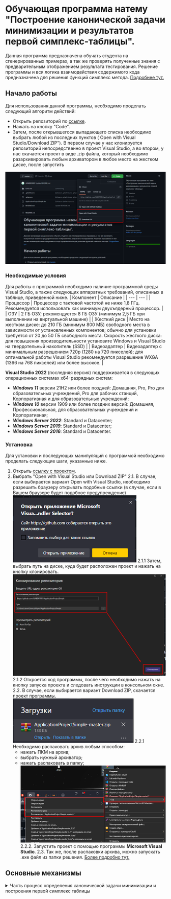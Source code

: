 # Обучающая программа натему "Построение канонической задачи минимизации и результатов первой симплекс-таблицы".
Данная программа предназначена обучать студента на сгенерированных примерах, а так же проверять полученные знания с предварительным отображением результата тестирования. Решение программы и вся логика взаимодействия содержимого кода предназначена для решения функций симплекс метода. [Подробнее тут.](https://habr.com/ru/post/474286/)
## Начало работы
Для использования данной программы, необходимо проделать следующий алгоритм действий:
* Открыть репозиторий по [ссылке](https://github.com/JUNEDEVERY/ApplicationProjectSimple).
* Нажать на кнопку "Code".
* Затем, после открывшегося выпадающего списка необходимо выбрать любой из последних пунктов ( Open with Visual Studio/Download ZIP"). В первом случае у нас клонируется репозиторий непосредственно в проект Visual Studio, а во втором, у нас скачается проект в виде .zip файла, который необходимо разархивировать любым архиватором в любое место на жестком диске, после запустить
      
![logo](https://github.com/JUNEDEVERY/ApplicationProjectSimple/blob/master/EditCode/Resources/imgDownloads.png)
     
### Необходимые условия
Для работы с программой необходимо наличие программной среды Visual Studio, а также следующих аппаратных требований, описанных в таблице, приведенной ниже.
| Компонент | Описание |
| --- | --- |
| Процессор | Процессор с тактовой частотой не ниже 1,8 ГГц. Рекомендуется использовать как минимум двухъядерный процессор. |
| ОЗУ | 2 ГБ ОЗУ; рекомендуется 8 ГБ ОЗУ (минимум 2,5 ГБ при выполнении на виртуальной машине) |
| Жесткий диск | Место на жестком диске: до 210 ГБ (минимум 800 МБ) свободного места в зависимости от установленных компонентов; обычно для установки требуется от 20 до 50 ГБ свободного места.
Скорость жесткого диска: для повышения производительности установите Windows и Visual Studio на твердотельный накопитель (SSD) |
| Видеоадаптер | Видеоадаптер с минимальным разрешением 720p (1280 на 720 пикселей); для оптимальной работы Visual Studio рекомендуется разрешение WXGA (1366 на 768 пикселей) или более высокое. |

**Visual Studio 2022** (последняя версия) поддерживается в следующих операционных системах x64-разрядных систем:
+ ***Windows 11*** версии 21H2 или более поздней: Домашняя, Pro, Pro для образовательных учреждений, Pro для рабочих станций, Корпоративная и для образовательных учреждений;
+ ***Windows 10*** версии 1909 или более поздних версий: Домашняя, Профессиональная, для образовательных учреждений и Корпоративная;
+ ***Windows Server 2022***: Standard и Datacenter;
+ ***Windows Server 2019***: Standard и Datacenter;
+ ***Windows Server 2016***: Standard и Datacenter.
### Установка
Для установки и последующих манипуляций с программой необходимо проделать следующие шаги, указанные ниже.
1. Открыть [ссылку с проектом](https://github.com/JUNEDEVERY/ApplicationProjectSimple).
2. Выбрать "Open with Visual Studio или Download ZIP"
2.1. В случае, если выбирается вариант Open with Visual Studio, необходимо разрешить браузеру открывать подобные ссылки (в случае, если в Вашем браузере будет подобное предупреждение)
![logo](https://github.com/JUNEDEVERY/ApplicationProjectSimple/blob/master/EditCode/Resources/first.png)
2.1.1 Затем, выбрать путь на диске, куда будет расположен проект и нажать на кнопку клонировать. 
![logo](https://github.com/JUNEDEVERY/ApplicationProjectSimple/blob/master/EditCode/Resources/second.png)
2.1.2 Откроется код программы, после чего необходимо нажать на кнопку запуска проекта и следовать инструкции в консольном окне. 
2.2. В случае, если выбирается вариант Download ZIP, скачается проект программы.
![logo](https://github.com/JUNEDEVERY/ApplicationProjectSimple/blob/master/EditCode/Resources/third.png)
2.2.1 Необходимо распаковать архив любым способом:
   * нажать ПКМ на архив;
   * выбрать нужный архиватор;
   * нажать распаковать в папку;
![logo](https://github.com/JUNEDEVERY/ApplicationProjectSimple/blob/master/EditCode/Resources/four.png)
2.2.2. Запустить проект с помощью программы **Microsoft Visual Studio**.
2.3. Так же, после распаковки архива, можно запускать .exe файл из папки решения. [Более подробно тут.](https://www.youtube.com/watch?v=iIer4g23Bqk)

## Основные механизмы

</b></details>
<details>
<summary>Часть процесс определения канонической задачи минимизации и построения первой симплекс таблицы </summary><br><b>

````C#
   public static void GenerateModelwithStable(int[,] numberOfResources, int[] targetFunction, int[] reserveResource)
        {
            Console.WriteLine("Для вас представлена математическая модель\n");
            Console.Write("F = "); //Формирование целевой функции из введенных данных
            for (int i = 0; i < targetFunction.Length; i++)
            {
                Console.Write($"{targetFunction[i]}x{i + 1} ");
                if (i != targetFunction.Length - 1) // i - индекса x.
                                                    // если индекса икса не равен длине введенных коэффициентов функции, в которой вычли -1
                                                    // условно говоря, осуществляется проверка на последний х
                                                    // если икс последний ставим ему +макс
                {
                    Console.Write("+ ");
                }
                else
                {
                    Console.Write("-> max");
                }

            }
            Console.WriteLine();
            for (int i = 0; i < numberOfResources.GetLength(0); i++) // 0 строки
            {
                for (int j = 0; j < numberOfResources.GetLength(1); j++) // 1 - столбцы
                {

                    Console.Write($"{numberOfResources[i, j]}x{j + 1} "); // т.к индекс массива с нуля. мы ставим +1 для того чтобы в уравнении начинать не с х0, а с х1
                    /// добавлены фигурные скобки (требование использовать конструкию if с фигурными скобками)
                    if (j != numberOfResources.GetLength(1) - 1) // j - индекс икса помощь от андрея с обьясниненим в painte                                              
                    {
                        Console.Write("+ ");
                    }
                    /// добавлены фигурные скобки (требование использовать конструкию if с фигурными скобками)
                    else
                    {
                        Console.WriteLine($"<= {reserveResource[i]}");
                    }
                }

            }
            for (int i = 0; i < targetFunction.Length; i++) // цикл который идет до длины целевой функции, от которой вычли -1.
                                                            // т.к если мы не вычтем -1, то он продолжит ставить индексы к иксу. т.к у нас всего х1 и х2, нам необходимо поставить -1, дабы он не начал ставить х3.
            {
                Console.Write($"x{i + 1}"); // вывод строки с граничными условиями
                /// добавлены фигурные скобки (требование использовать конструкию if с фигурными скобками)
                if (i != targetFunction.Length - 1)
                {
                    Console.Write(", ");
                }
                /// добавлены фигурные скобки (требование использовать конструкию if с фигурными скобками)
                else
                {
                    Console.Write(" >=0; ");
                }

            }

            Console.Write("\n\nF` = -(");
            for (int i = 0; i < targetFunction.Length; i++)
            {
                Console.Write($"{targetFunction[i]}x{i + 1}");
                /// добавлены фигурные скобки (требование использовать конструкию if с фигурными скобками)
                if (i != targetFunction.Length - 1) // i - индекса x
                                                    // аналогичная проверка что и выше
                {
                    Console.Write(" + ");
                }
                /// добавлены фигурные скобки (требование использовать конструкию if с фигурными скобками)
                else
                {
                    Console.Write(") -> min");
                }

            }
            Console.WriteLine();
            /// изменено название перменной
            int dummyVariable = numberOfResources.GetLength(1) + 1; // индекс фиктивной переменной с количеством столбцов
            for (int i = 0; i < numberOfResources.GetLength(0); i++)
            {
                for (int j = 0; j < numberOfResources.GetLength(1); j++)
                {
                    Console.Write($"{numberOfResources[i, j]}x{j + 1}");
                    /// добавлены фигурные скобки (требование использовать конструкию if с фигурными скобками)
                    if (j != numberOfResources.GetLength(1) - 1) // j - индекс икса
                    {
                        Console.Write(" + ");
                    }
                    /// добавлены фигурные скобки (требование использовать конструкию if с фигурными скобками)
                    else
                    {
                        Console.WriteLine($" + x{dummyVariable} = {reserveResource[i]}");
                        // для того, чтобы в каждой строке прибавлялся индекс фиктивной переменной +1
                        dummyVariable = 1 + dummyVariable; // тоже попросить андрея в paint
                    }
                }
            }
            for (int i = 0; i <= targetFunction.Length - 1; i++) // аналогичный цикл с условием выше
            {
                Console.Write($"x{i + 1}"); // вывод строки с граничными условиями
                /// добавлены фигурные скобки (требование использовать конструкию if с фигурными скобками)
                if (i != targetFunction.Length - 1)
                {
                    Console.Write(", ");
                }
                else
                {
                    Console.Write(" >=0; ");
                }
            }
            for (int i = numberOfResources.GetLength(1) + 1; i < reserveResource.Length + numberOfResources.GetLength(1) + 1; i++)
            // т.к у нас всего х1 и х2, нам необходимо начать цикл со следующего - т.е х3
            //цикл продолжаем до последнего х

            {
                Console.Write($"x{i}"); // вывод строки с граничными условиями
                /// добавлены фигурные скобки (требование использовать конструкию if с фигурными скобками)
                if (i != reserveResource.Length + numberOfResources.GetLength(1))
                {
                    Console.Write(", ");
                }
                else
                {
                    Console.Write(" - любое");
                }
            }
            // Этап формирования таблицы
            Console.WriteLine();
            double[,] table1 = new double[reserveResource.Length + 1, numberOfResources.GetLength(1) + numberOfResources.GetLength(0) + 1];
            // количество строк зависит от запаса ( видов ресурсов) +1 для получения строки оценок
            // kolresnaedproduc.GetLength(1) - первый 2 столбца зависят от количества видов продукции (p1 и p2)
            // kolresnaedproduc.GetLength(0) - следующие три столбца для фиктивных переменных. они формируются от количества видов ресурсов
            // сколько строк столько и столбцов с фиктивными переменными
            // +1 добавление столбца запаса ресурсов

            for (int i = 0; i < numberOfResources.GetLength(0); i++)
            {
                for (int j = 0; j < numberOfResources.GetLength(1); j++)
                {
                    table1[i, j] = numberOfResources[i, j];
                    // приравниваем значения первых двух столбцов
                }
            }
            for (int i = 0; i < targetFunction.Length; i++) // заполнение строки оценок
            {
                table1[table1.GetLength(0) - 1, i] = targetFunction[i];
            }

            for (int i = 0; i < reserveResource.Length; i++)
            {
                table1[i, table1.GetLength(1) - 1] = reserveResource[i];
            }
            for (int i = 0; i < table1.GetLength(0) - 1; i++)
            {
                // цикл по i берет все кроме последней строки оценок
                for (int j = numberOfResources.GetLength(1); j < numberOfResources.GetLength(0) * 2 - 1; j++)
                {
                    if (i == j - numberOfResources.GetLength(1)) table1[i, j] = 1;
                }
            }
            Console.WriteLine();
            for (int i = 0; i < table1.GetLength(0); i++)
            {
                for (int j = 0; j < table1.GetLength(1); j++)
                {
                    Console.Write(table1[i, j] + " ");
                }
                Console.WriteLine();
            }
            // Вывод промежуточных результатов
            Console.WriteLine("\nПромежуточные результаты");
            Console.WriteLine($"F`={table1[table1.GetLength(0) - 1, table1.GetLength(1) - 1]}");
            Console.WriteLine($"F={Math.Abs(table1[table1.GetLength(0) - 1, table1.GetLength(1) - 1])}");
            for (int d = 0; d < targetFunction.Length; d++)
            {
                Console.WriteLine($"x{d + 1} = 0");
            }
            for (int i = 0; i < numberOfResources.GetLength(0); i++)
            {
                Console.WriteLine($"x{numberOfResources.GetLength(1) + 1 + i} = {reserveResource[i]} ");
            }

        }
````
</b></details>
